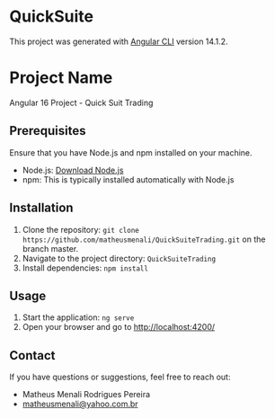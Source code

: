 # QuickSuite

This project was generated with [Angular CLI](https://github.com/angular/angular-cli) version 14.1.2.

# Project Name

Angular 16 Project - Quick Suit Trading

## Prerequisites

Ensure that you have Node.js and npm installed on your machine.

- Node.js: [Download Node.js](https://nodejs.org/)
- npm: This is typically installed automatically with Node.js

## Installation

1. Clone the repository: `git clone https://github.com/matheusmenali/QuickSuiteTrading.git` on the branch master.
2. Navigate to the project directory: `QuickSuiteTrading`
3. Install dependencies: `npm install`

## Usage

1. Start the application: `ng serve`
2. Open your browser and go to [http://localhost:4200/](http://localhost:4200/)

## Contact

If you have questions or suggestions, feel free to reach out:

- Matheus Menali Rodrigues Pereira  
- matheusmenali@yahoo.com.br
